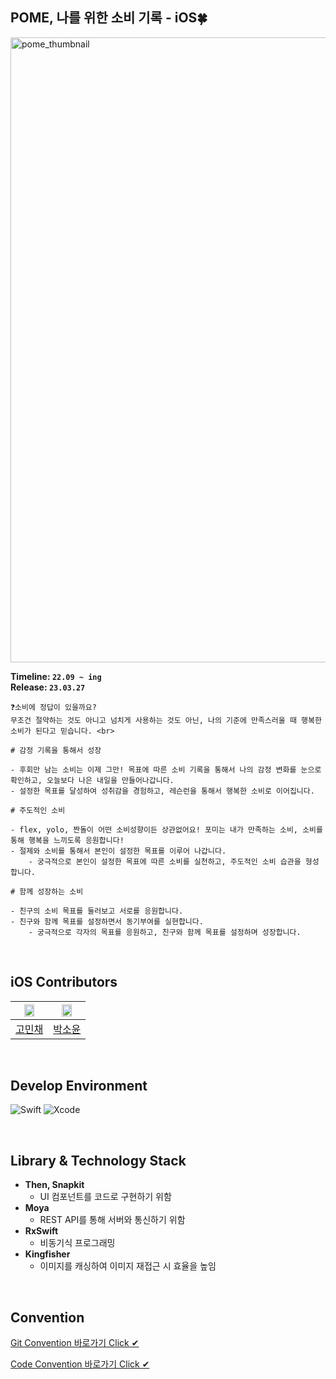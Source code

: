 
## POME, 나를 위한 소비 기록 - iOS🍀
<img width="1000" alt="pome_thumbnail" src="https://github-production-user-asset-6210df.s3.amazonaws.com/87636557/238380244-27980818-69d4-473d-ae41-2ce9b917b598.svg">

__Timeline: ```22.09 ~ ing```<br>
Release: ```23.03.27``` <br>__

```
❓소비에 정답이 있을까요?
무조건 절약하는 것도 아니고 넘치게 사용하는 것도 아닌, 나의 기준에 만족스러울 때 행복한 소비가 된다고 믿습니다. <br>

# 감정 기록을 통해서 성장

- 후회만 남는 소비는 이제 그만! 목표에 따른 소비 기록을 통해서 나의 감정 변화를 눈으로 확인하고, 오늘보다 나은 내일을 만들어나갑니다.
- 설정한 목표를 달성하여 성취감을 경험하고, 레슨런을 통해서 행복한 소비로 이어집니다.

# 주도적인 소비

- flex, yolo, 짠돌이 어떤 소비성향이든 상관없어요! 포미는 내가 만족하는 소비, 소비를 통해 행복을 느끼도록 응원합니다!
- 절제와 소비를 통해서 본인이 설정한 목표를 이루어 나갑니다.
    - 궁극적으로 본인이 설정한 목표에 따른 소비를 실천하고, 주도적인 소비 습관을 형성합니다.

# 함께 성장하는 소비

- 친구의 소비 목표를 둘러보고 서로를 응원합니다.
- 친구와 함께 목표를 설정하면서 동기부여를 실현합니다.
    - 궁극적으로 각자의 목표를 응원하고, 친구와 함께 목표를 설정하며 성장합니다.
```


<br>


## iOS Contributors

|<img src="https://github-production-user-asset-6210df.s3.amazonaws.com/87636557/238388140-8637e3c4-f02d-4d21-91b2-1f29f3b2687c.png" width="60%" /> | <img src="https://github.com/PomeTeam/POME_iOS/assets/87636557/2137d221-e4dd-49a6-84b7-14cb31a5ba44" width="60%" /> |
| --- | --- |
| [고민채](https://github.com/gom1n) | [박소윤](https://github.com/dev-muuu) |

<br>

## Develop Environment

![Swift](https://img.shields.io/badge/Swift-FA7343?style=flat-square&logo=swift&logoColor=white)
![Xcode](https://img.shields.io/badge/XCode-147EFB?style=flat-square&logo=xcode&logoColor=white)

<br>

## Library & Technology Stack

* **Then, Snapkit**
    * UI 컴포넌트를 코드로 구현하기 위함
* **Moya**
    * REST API를 통해 서버와 통신하기 위함
* **RxSwift**
    * 비동기식 프로그래밍
* **Kingfisher**
    * 이미지를 캐싱하여 이미지 재접근 시 효율을 높임


<br>

## Convention
[Git Convention 바로가기 Click ✔]()

[Code Convention 바로가기 Click ✔]()

